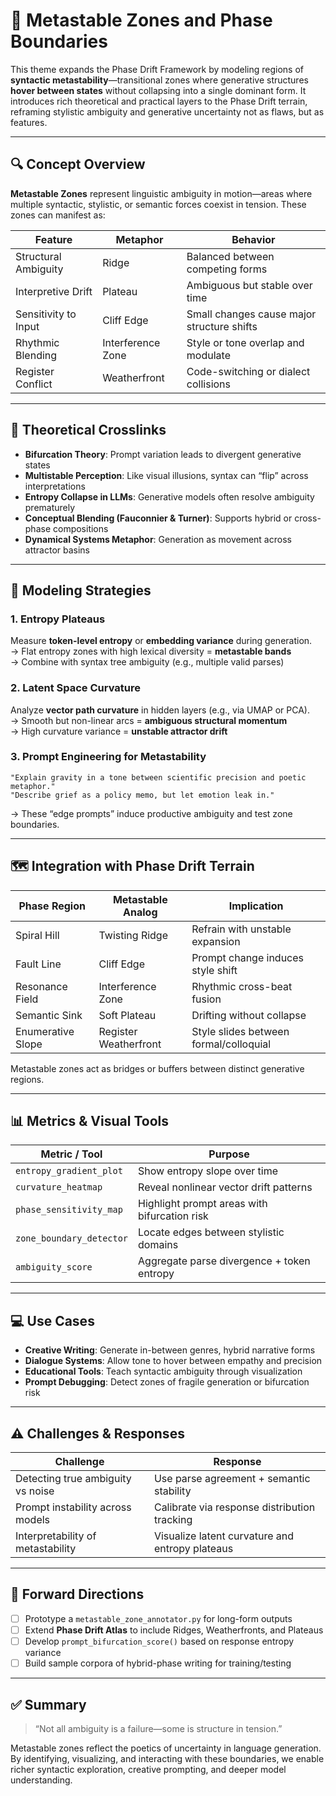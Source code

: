 
# 🧭 Metastable Zones and Phase Boundaries

This theme expands the Phase Drift Framework by modeling regions of **syntactic metastability**—transitional zones where generative structures **hover between states** without collapsing into a single dominant form. It introduces rich theoretical and practical layers to the Phase Drift terrain, reframing stylistic ambiguity and generative uncertainty not as flaws, but as features.

---

## 🔍 Concept Overview

**Metastable Zones** represent linguistic ambiguity in motion—areas where multiple syntactic, stylistic, or semantic forces coexist in tension. These zones can manifest as:

| Feature               | Metaphor          | Behavior                                   |
|-----------------------|-------------------|--------------------------------------------|
| Structural Ambiguity  | Ridge             | Balanced between competing forms           |
| Interpretive Drift    | Plateau           | Ambiguous but stable over time             |
| Sensitivity to Input  | Cliff Edge        | Small changes cause major structure shifts |
| Rhythmic Blending     | Interference Zone | Style or tone overlap and modulate         |
| Register Conflict     | Weatherfront      | Code-switching or dialect collisions       |

---

## 🧠 Theoretical Crosslinks

- **Bifurcation Theory**: Prompt variation leads to divergent generative states  
- **Multistable Perception**: Like visual illusions, syntax can “flip” across interpretations  
- **Entropy Collapse in LLMs**: Generative models often resolve ambiguity prematurely  
- **Conceptual Blending (Fauconnier & Turner)**: Supports hybrid or cross-phase compositions  
- **Dynamical Systems Metaphor**: Generation as movement across attractor basins  

---

## 🔬 Modeling Strategies

### 1. Entropy Plateaus  
Measure **token-level entropy** or **embedding variance** during generation.  
→ Flat entropy zones with high lexical diversity = **metastable bands**  
→ Combine with syntax tree ambiguity (e.g., multiple valid parses)

### 2. Latent Space Curvature  
Analyze **vector path curvature** in hidden layers (e.g., via UMAP or PCA).  
→ Smooth but non-linear arcs = **ambiguous structural momentum**  
→ High curvature variance = **unstable attractor drift**

### 3. Prompt Engineering for Metastability  

```text
"Explain gravity in a tone between scientific precision and poetic metaphor."
"Describe grief as a policy memo, but let emotion leak in."
```

→ These “edge prompts” induce productive ambiguity and test zone boundaries.

---

## 🗺 Integration with Phase Drift Terrain

| Phase Region       | Metastable Analog     | Implication                            |
|--------------------|-----------------------|----------------------------------------|
| Spiral Hill        | Twisting Ridge        | Refrain with unstable expansion        |
| Fault Line         | Cliff Edge            | Prompt change induces style shift      |
| Resonance Field    | Interference Zone     | Rhythmic cross-beat fusion             |
| Semantic Sink      | Soft Plateau          | Drifting without collapse              |
| Enumerative Slope  | Register Weatherfront | Style slides between formal/colloquial |

Metastable zones act as bridges or buffers between distinct generative regions.

---

## 📊 Metrics & Visual Tools

| Metric / Tool            | Purpose                                        |
|--------------------------|------------------------------------------------|
| `entropy_gradient_plot`  | Show entropy slope over time                   |
| `curvature_heatmap`      | Reveal nonlinear vector drift patterns         |
| `phase_sensitivity_map`  | Highlight prompt areas with bifurcation risk   |
| `zone_boundary_detector` | Locate edges between stylistic domains         |
| `ambiguity_score`        | Aggregate parse divergence + token entropy     |

---

## 💻 Use Cases

- **Creative Writing**: Generate in-between genres, hybrid narrative forms  
- **Dialogue Systems**: Allow tone to hover between empathy and precision  
- **Educational Tools**: Teach syntactic ambiguity through visualization  
- **Prompt Debugging**: Detect zones of fragile generation or bifurcation risk  

---

## ⚠️ Challenges & Responses

| Challenge                         | Response                                              |
|----------------------------------|-------------------------------------------------------|
| Detecting true ambiguity vs noise| Use parse agreement + semantic stability              |
| Prompt instability across models | Calibrate via response distribution tracking          |
| Interpretability of metastability| Visualize latent curvature and entropy plateaus       |

---

## 🔮 Forward Directions

- [ ] Prototype a `metastable_zone_annotator.py` for long-form outputs  
- [ ] Extend **Phase Drift Atlas** to include Ridges, Weatherfronts, and Plateaus  
- [ ] Develop `prompt_bifurcation_score()` based on response entropy variance  
- [ ] Build sample corpora of hybrid-phase writing for training/testing  

---

## ✅ Summary

> “Not all ambiguity is a failure—some is structure in tension.”

Metastable zones reflect the poetics of uncertainty in language generation.  
By identifying, visualizing, and interacting with these boundaries, we enable richer syntactic exploration, creative prompting, and deeper model understanding.
